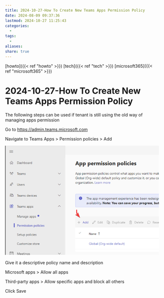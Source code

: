 ```yaml
---
title: 2024-10-27-How To Create New Teams Apps Permission Policy
date: 2024-08-09 09:37:36
lastmod: 2024-10-27 11:25:43
categories:
  - 
tags:
  - 
aliases: 
share: true
---
```


[howto]({{< ref "howto" >}}) [tech]({{< ref "tech" >}}) [microsoft365]({{< ref "microsoft365" >}})

# 2024-10-27-How To Create New Teams Apps Permission Policy

The following steps can be used if tenant is still using the old way of managing apps permission

Go to https://admin.teams.microsoft.com

Navigate to Teams Apps > Permission policies > Add

![teams-app-permission-policies.png](/images/teams-app-permission-policies.png)

Give it a descriptive policy name and description

Microsoft apps > Allow all apps

Third-party apps > Allow specific apps and block all others

Click Save
